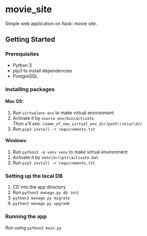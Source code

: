# movie_site
Simple web application on flask: movie site.

<h2>Getting Started</h2>

<h3>Prerequisites</h3>
<ul>
  <li>Python 3</li>
  <li>pip3 to install dependencies</li>
  <li>PostgreSQL</li>
  </ul>

<h3>Installing packages</h3>
<h4>Mac OS:</h4>
<ol>
 <li>Run <code>virtualenv env</code> to make virtual environment </li>
 <li>Activate it by <code>source env/bin/activate</code></li>
  <i>Then u'll see: <code>(name_of_new_virtual_env_dir)path:\to\ur\dir</code></i>
 <li>Run <code>pip3 install -r requirements.txt</code></li>
 </ol>
 <h4>Windows:</h4>
<ol>
 <li>Run <code>python3 -m venv venv</code> to make virtual environment </li>
 <li>Activate it by <code>venv\Scripts\activate.bat</code></li>
 <li>Run <code>pip3 install -r requirements.txt</code></li>
 </ol>
 

<h3>Setting up the local DB</h3>
<ol>
<li>CD into the app directory</li>
<li>Run <code>python3 manage.py db init</code></li>
<li><code>python3 manage.py migrate</code></li>
<li><code>python3 manage.py upgrade</code></li>
</ol>

<h3>Running the app</h3>
<p>Run using <code>python3 main.py</code></p>


